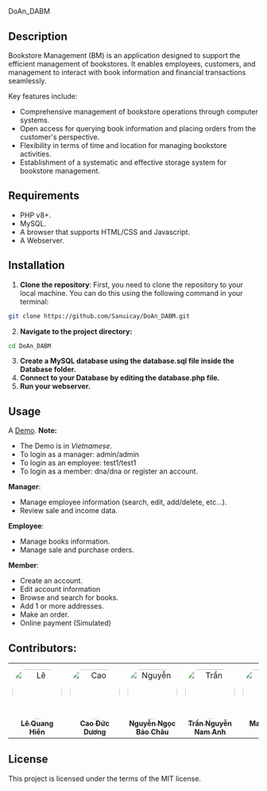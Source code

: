 # 
DoAn_DABM

## Description
Bookstore Management (BM) is an application designed to support the efficient management of bookstores. It enables employees, customers, and management to interact with book information and financial transactions seamlessly.

Key features include:
- Comprehensive management of bookstore operations through computer systems.
- Open access for querying book information and placing orders from the customer's perspective.
- Flexibility in terms of time and location for managing bookstore activities.
- Establishment of a systematic and effective storage system for bookstore management.

## Requirements
- PHP v8+.
- MySQL.
- A browser that supports HTML/CSS and Javascript.
- A Webserver.

## Installation
1. **Clone the repository**: First, you need to clone the repository to your local machine. You can do this using the following command in your terminal:

```bash
git clone https://github.com/Sanuicay/DoAn_DABM.git
```
2. **Navigate to the project directory:**

```bash
cd DoAn_DABM
```
3. **Create a MySQL database using the database.sql file inside the Database folder.**
4. **Connect to your Database by editing the database.php file.**
5. **Run your webserver.**


## Usage
A [Demo](https://dabm.000webhostapp.com).
**Note:** 
- The Demo is in *Vietnamese*.
- To login as a manager: admin/admin
- To login as an employee: test1/test1
- To login as a member: dna/dna or register an account.

**Manager**: 
- Manage employee information (search, edit, add/delete, etc...).
- Review sale and income data.

**Employee**:
- Manage books information.
- Manage sale and purchase orders.

**Member**:
- Create an account.
- Edit account information
- Browse and search for books.
- Add 1 or more addresses.
- Make an order.
- Online payment (Simulated)

## Contributors:
<table>
<tr>
    <td align="center" style="word-wrap: break-word; width: 150.0; height: 150.0">
        <a href=https://github.com/LittleArm>
            <img src=https://avatars.githubusercontent.com/u/94028034?v=4 width="100;"  style="border-radius:50%;align-items:center;justify-content:center;overflow:hidden;padding-top:10px" alt=Lê Quang Hiển/>
            <br />
            <sub style="font-size:14px"><b>Lê Quang Hiển</b></sub>
        </a>
    </td>
    <td align="center" style="word-wrap: break-word; width: 150.0; height: 150.0">
        <a href=https://github.com/Sanuicay>
            <img src=https://avatars.githubusercontent.com/u/64963559?v=4 width="100;"  style="border-radius:50%;align-items:center;justify-content:center;overflow:hidden;padding-top:10px" alt=Cao Đức Dương/>
            <br />
            <sub style="font-size:14px"><b>Cao Đức Dương</b></sub>
        </a>
    </td>
    <td align="center" style="word-wrap: break-word; width: 150.0; height: 150.0">
        <a href=https://github.com/boochou>
            <img src=https://avatars.githubusercontent.com/u/113219917?v=4 width="100;"  style="border-radius:50%;align-items:center;justify-content:center;overflow:hidden;padding-top:10px" alt=Nguyễn Ngọc Bảo Châu/>
            <br />
            <sub style="font-size:14px"><b>Nguyễn Ngọc Bảo Châu</b></sub>
        </a>
    </td>
    </td>
    <td align="center" style="word-wrap: break-word; width: 150.0; height: 150.0">
        <a href=https://github.com/MangCau>
            <img src=https://avatars.githubusercontent.com/u/129870889?v=4 width="100;"  style="border-radius:50%;align-items:center;justify-content:center;overflow:hidden;padding-top:10px" alt=Trần Nguyễn Nam Anh/>
            <br />
            <sub style="font-size:14px"><b>Trần Nguyễn Nam Anh</b></sub>
        </a>
    </td>
    </td>
    <td align="center" style="word-wrap: break-word; width: 150.0; height: 150.0">
        <a href=https://github.com/znhg23>
            <img src=https://avatars.githubusercontent.com/u/95352855?v=4 width="100;"  style="border-radius:50%;align-items:center;justify-content:center;overflow:hidden;padding-top:10px" alt=Mai Hoàng Danh/>
            <br />
            <sub style="font-size:14px"><b>Mai Hoàng Danh</b></sub>
        </a>
    </td>
</tr>
</table>

## License
This project is licensed under the terms of the MIT license.
